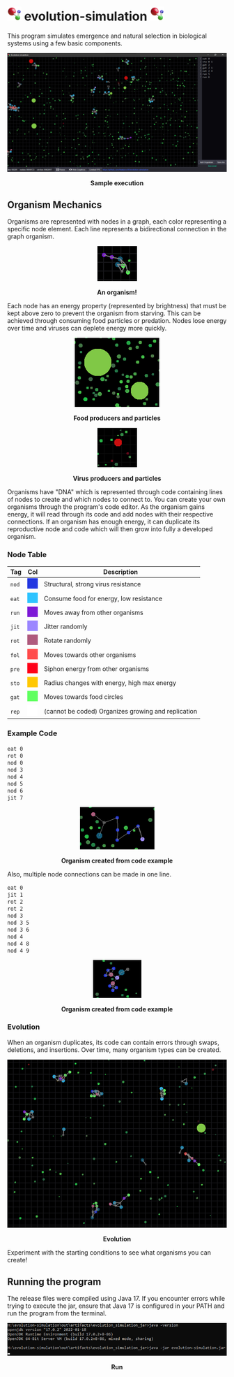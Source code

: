 # ![icon](resources/icon.png) evolution-simulation ![icon](resources/icon.png)
 This program simulates emergence and natural selection in biological systems using a few basic components.

<p align="center">
  <img src="img/screenshot1.png" alt="sample execution"/>
</p>
<p align="center"><b>Sample execution</b></p>


## Organism Mechanics
Organisms are represented with nodes in a graph, each color representing a specific node element.
Each line represents a bidirectional connection in the graph organism.

<p align="center">
  <img src="img/screenshot2.png" alt="image of organism"/>
</p>
<p align="center"><b>An organism!</b></p>

Each node has an energy property (represented by brightness) that must
be kept above zero to prevent the organism from starving. This can
be achieved through consuming food particles or predation. Nodes lose energy over time and viruses
can deplete energy more quickly.

<p align="center">
  <img src="img/screenshot3.png" alt="image of food"/>
</p>
<p align = "center"><b>Food producers and particles</b></p>

<p align="center">
  <img src="img/screenshot7.png" alt="image of viruses"/>
</p>
<p align = "center"><b>Virus producers and particles</b></p>

Organisms have "DNA" which is represented
through code containing lines of nodes to create and which nodes to connect to. You can create
your own organisms through the program's code editor.
As the organism gains energy, it will read through its code and add nodes with their
respective connections.
If an organism has enough energy, it can duplicate its reproductive node and code
which will then grow into fully a developed organism.

### Node Table
| Tag   | Col | Description |
| ----- | ----------- | -----------|
| `nod` | ![dark-violet](img/dark-violet.png) | Structural, strong virus resistance
| `eat` | ![teal](img/teal.png) |  Consume food for energy, low resistance 
| `run` | ![purple](img/purple.png) | Moves away from other organisms
| `jit` | ![lavender](img/lavender.png) | Jitter randomly 
| `rot` | ![hot-pink](img/hot-pink.png)|  Rotate randomly
| `fol` | ![salmon](img/salmon.png) | Moves towards other organisms 
| `pre` | ![red](img/red.png) | Siphon energy from other organisms 
| `sto` | ![yellow](img/yellow.png) | Radius changes with energy, high max energy 
| `gat` | ![green](img/green.png) | Moves towards food circles
| `rep` | ![white](img/white.png) |  (cannot be coded) Organizes growing and replication

### Example Code
```
eat 0
rot 0
nod 0
nod 3
nod 4
nod 5
nod 6
jit 7
```
<p align="center">
  <img src="img/screenshot5.png" alt="image of organism from code"/>
</p>
<p align = "center"><b>Organism created from code example</b></p>

Also, multiple node connections can be made in one line.
```
eat 0
jit 1
rot 2
rot 2
nod 3
nod 3 5
nod 3 6
nod 4
nod 4 8
nod 4 9
```
<p align="center">
  <img src="img/screenshot6.png" alt="image organism created from code example 2"/>
</p>
<p align = "center"><b>Organism created from code example</b></p>

### Evolution
When an organism duplicates, its code can contain errors through
swaps, deletions, and insertions. Over time, many organism
types can be created.

<p align="center">
  <img src="img/screenshot4.png" alt="image of crowding organisms"/>
</p>
<p align = "center"><b>Evolution</b></p>

Experiment with the starting conditions to see what organisms
you can create!

## Running the program
The release files were compiled using Java 17. If you encounter errors while trying to execute the jar,
ensure that Java 17 is configured in your PATH and run the program from the terminal.

<p align="center">
  <img src="img/screenshot8.png" alt="running the program"/>
</p>
<p align = "center"><b>Run</b></p>